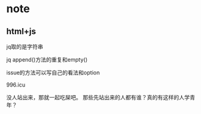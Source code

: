 # note

## html+js

jq取的是字符串

jq append()方法的重复和empty()


issue的方法可以写自己的看法和option

996.icu

没人站出来，那就一起吃屎吧。
那些先站出来的人都有谁？真的有这样的人学青年？



